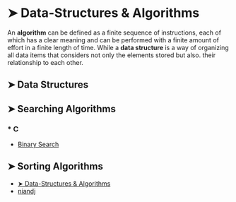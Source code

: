 # ➤ Data-Structures & Algorithms
An <b>algorithm</b> can be defined as a finite sequence of instructions, each of which has a clear meaning and can be performed with a finite amount of effort in a finite length of time. While a <b>data structure</b> is a way of organizing all data items that considers not only the elements stored but also. their relationship to each other.

## ➤ Data Structures

## ➤ Searching Algorithms
### * C
* [Binary Search](Algorithms/Binary%20Search.c)

## ➤ Sorting Algorithms
* [➤ Data-Structures & Algorithms](#-data-structures--algorithms)
* [niandj](Algorithms/Binary%20Search.c)
